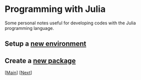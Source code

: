 # Programming with Julia

Some personal notes useful for developing codes with the Julia programming language.

## Setup a [new environment](./00-Setup_new_environment.md)

## Create a [new package](./01-Create_new_package.md)

\[[Main](../../README.md)\] \[[Next](./00-Setup_new_environment.md)\]

